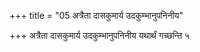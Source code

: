 +++
title = "05 अत्रैता दासकुमार्य उदकुम्भानुपनिनीय"

+++
अत्रैता दासकुमार्य उदकुम्भानुपनिनीय यथार्थं गच्छन्ति ५